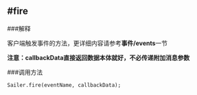 #fire
-----
###解释

客户端触发事件的方法，更详细内容请参考**事件/events**一节

**注意：callbackData直接返回数据本体就好，不必传递附加消息参数**

###调用方法
```
Sailer.fire(eventName, callbackData);
```

